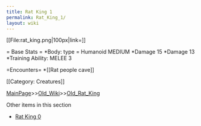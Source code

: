 ```yaml
---
title: Rat King 1
permalink: Rat_King_1/
layout: wiki
---
```

[[File:rat_king.png|100px|link=]]

= Base Stats =
*Body: type = Humanoid MEDIUM 
*Damage 15
*Damage 13
*Training Ability: MELEE 3 

=Encounters=
*[[Rat people cave]]

[[Category: Creatures]]

[MainPage](/keeperrl_wiki/ "wikilink")>>[Old_Wiki](/keeperrl_wiki/Old_Wiki "wikilink")>>[Old_Rat_King](/keeperrl_wiki/Old_Rat_King "wikilink")

Other items in this section
-    [Rat King 0](/keeperrl_wiki/Rat_King_0 "wikilink")
